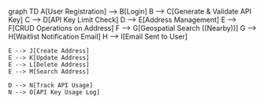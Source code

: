 graph TD
    A[User Registration] --> B[Login]
    B --> C[Generate & Validate API Key]
    C --> D[API Key Limit Check]
    D --> E[Address Management]
    E --> F[CRUD Operations on Address]
    F --> G[Geospatial Search \((Nearby)\)]
    G --> H[Waitlist Notification Email]
    H --> I[Email Sent to User]

    E --> J[Create Address]
    E --> K[Update Address]
    E --> L[Delete Address]
    E --> M[Search Address]
    
    D --> N[Track API Usage]
    N --> O[API Key Usage Log]

